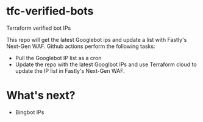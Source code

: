 <!-- [![get-and-update-verified-bots-list](https://github.com/BrooksCunningham/tfc-verified-bots/actions/workflows/python_cron.yml/badge.svg?branch=main)](https://github.com/BrooksCunningham/tfc-verified-bot/actions/workflows/python_cron.yml) -->

# tfc-verified-bots
Terraform verified bot IPs

This repo will get the latest Googlebot ips and update a list with Fastly's Next-Gen WAF. Github actions perform the following tasks: 
* Pull the Googlebot IP list as a cron
* Update the repo with the latest Googlbot IPs and use Terraform cloud to update the IP list in Fastly's Next-Gen WAF.


# What's next?
* Bingbot IPs
